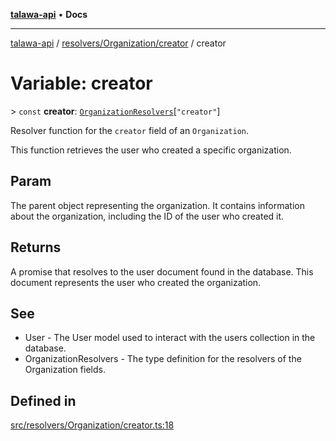 [**talawa-api**](../../../../README.md) • **Docs**

***

[talawa-api](../../../../modules.md) / [resolvers/Organization/creator](../README.md) / creator

# Variable: creator

\> `const` **creator**: [`OrganizationResolvers`](../../../../types/generatedGraphQLTypes/type-aliases/OrganizationResolvers.md)\[`"creator"`\]

Resolver function for the `creator` field of an `Organization`.

This function retrieves the user who created a specific organization.

## Param

The parent object representing the organization. It contains information about the organization, including the ID of the user who created it.

## Returns

A promise that resolves to the user document found in the database. This document represents the user who created the organization.

## See

 - User - The User model used to interact with the users collection in the database.
 - OrganizationResolvers - The type definition for the resolvers of the Organization fields.

## Defined in

[src/resolvers/Organization/creator.ts:18](https://github.com/PalisadoesFoundation/talawa-api/blob/5e38dbf44e47f2fc703410fad29ab5c8f7f26c77/src/resolvers/Organization/creator.ts#L18)
